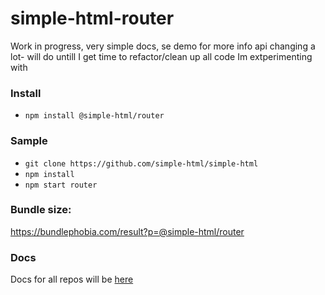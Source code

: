 # simple-html-router

Work in progress, very simple docs, se demo for more info api changing a lot- will do untill I get
time to refactor/clean up all code Im extperimenting with

### Install

-   `npm install @simple-html/router`

### Sample

-   `git clone https://github.com/simple-html/simple-html`
-   `npm install`
-   `npm start router`

### Bundle size:

https://bundlephobia.com/result?p=@simple-html/router

### Docs

Docs for all repos will be [here](https://github.com/simple-html/simple-html)